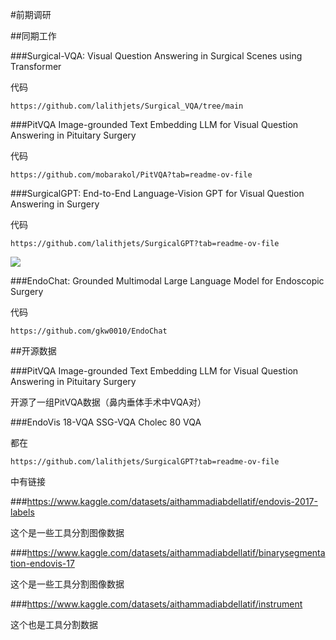 #前期调研

##同期工作

###Surgical-VQA: Visual Question Answering in Surgical Scenes using Transformer

代码

	https://github.com/lalithjets/Surgical_VQA/tree/main

###PitVQA Image-grounded Text Embedding LLM for Visual Question Answering in Pituitary Surgery

代码

	https://github.com/mobarakol/PitVQA?tab=readme-ov-file

###SurgicalGPT: End-to-End Language-Vision GPT for Visual Question Answering in Surgery

代码

	https://github.com/lalithjets/SurgicalGPT?tab=readme-ov-file

![](https://cdn.jsdelivr.net/gh/tj-messi/picture/1738828742486.png)

###EndoChat: Grounded Multimodal Large Language Model for Endoscopic Surgery

代码

	https://github.com/gkw0010/EndoChat

##开源数据

###PitVQA Image-grounded Text Embedding LLM for Visual Question Answering in Pituitary Surgery

开源了一组PitVQA数据（鼻内垂体手术中VQA对）

###EndoVis 18-VQA  SSG-VQA Cholec 80 VQA

都在

	https://github.com/lalithjets/SurgicalGPT?tab=readme-ov-file

中有链接

###https://www.kaggle.com/datasets/aithammadiabdellatif/endovis-2017-labels

这个是一些工具分割图像数据

###https://www.kaggle.com/datasets/aithammadiabdellatif/binarysegmentation-endovis-17

这个是一些工具分割图像数据

###https://www.kaggle.com/datasets/aithammadiabdellatif/instrument

这个也是工具分割数据
